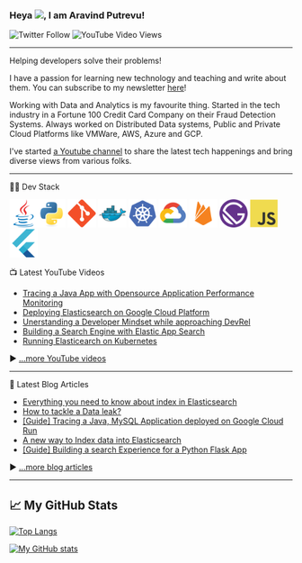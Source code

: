 ### Heya <img src="https://raw.githubusercontent.com/MartinHeinz/MartinHeinz/master/wave.gif" width="30px">, I am Aravind Putrevu!


![Twitter Follow](https://img.shields.io/twitter/follow/aravindputrevu?label=Follow%20me%20on%20Twitter&style=social) ![YouTube Video Views](https://img.shields.io/youtube/views/QhUYQBBLJno?label=Subscribe%20to%20my%20channel&style=social)

---

Helping developers solve their problems! 

I have a passion for learning new technology and teaching and write about them. You can subscribe to my newsletter [here](https://www.getrevue.co/profile/aravind)!

Working with Data and Analytics is my favourite thing. Started in the tech industry in a Fortune 100 Credit Card Company on their Fraud Detection Systems. Always worked on Distributed Data systems, Public and Private Cloud Platforms like VMWare, AWS, Azure and GCP. 

I've started [a Youtube channel](https://www.youtube.com/channel/UCcxBSw-7uEhwIWew4kXzwPQ) to share the latest tech happenings and bring diverse views from various folks. 

---

:technologist: Dev Stack

<img src="https://github.com/devicons/devicon/blob/master/icons/java/java-original.svg" alt="Java" width="50" height="50"/><img src="https://github.com/devicons/devicon/blob/master/icons/python/python-original.svg" alt="Java" width="50" height="50"/> <img src="https://github.com/devicons/devicon/blob/master/icons/git/git-original.svg" alt="Java" width="50" height="50"/> <img src="https://github.com/devicons/devicon/blob/master/icons/docker/docker-original.svg" alt="Docker" width="50" height="50"/> <img src="https://github.com/devicons/devicon/blob/master/icons/kubernetes/kubernetes-plain.svg" alt="Java" width="50" height="50"/>  <img src="https://github.com/devicons/devicon/blob/master/icons/googlecloud/googlecloud-original.svg" alt="Java" width="50" height="50"/> <img src="https://github.com/devicons/devicon/blob/master/icons/firebase/firebase-plain.svg" alt="Firebase" width="50" height="50"/> <img src="https://github.com/devicons/devicon/blob/master/icons/gatsby/gatsby-original.svg" alt="Java" width="50" height="50"/> <img src="https://github.com/devicons/devicon/blob/master/icons/javascript/javascript-original.svg" alt="Java" width="50" height="50"/> <img src="https://github.com/devicons/devicon/blob/master/icons/flutter/flutter-original.svg" alt="Flutter" width="50" height="50"/> 

📺 Latest YouTube Videos


- [Tracing a Java App with Opensource Application Performance Monitoring](https://www.youtube.com/watch?v=QhUYQBBLJno)
- [Deploying Elasticsearch on Google Cloud Platform](https://www.youtube.com/watch?v=-essvYE4la8&t=1s)
- [Unerstanding a Developer Mindset while approaching DevRel](https://www.youtube.com/watch?v=p9ZI7zrwV-8)
- [Building a Search Engine with Elastic App Search](https://www.youtube.com/watch?v=0ok3Cw_XYX0)
- [Running Elasticearch on Kubernetes](https://www.youtube.com/watch?v=Kyca0jo6b6s)



▶ [...more YouTube videos](https://www.youtube.com/channel/UCcxBSw-7uEhwIWew4kXzwPQ?sub_confirmation=1)

---

📘 Latest Blog Articles


- [Everything you need to know about index in Elasticsearch](https://aravind.dev/everything-index-elastic/)
- [How to tackle a Data leak?](https://aravind.dev/data-leaks-tips/)
- [[Guide] Tracing a Java, MySQL Application deployed on Google Cloud Run](https://aravind.dev/cloud-run-mysql-tracing/)
- [A new way to Index data into Elasticsearch](https://aravind.dev/elastic-data-stream/)
- [[Guide] Building a search Experience for a Python Flask App](https://aravind.dev/elastic-app-search-python/)


▶ [...more blog articles](https://aravind.dev)

---
## &#x1f4c8; My GitHub Stats

[![Top Langs](https://github-readme-stats.vercel.app/api/top-langs/?username=aravindputrevu&theme=radical)](https://github.com/anuraghazra/github-readme-stats)

[![My GitHub stats](https://github-readme-stats.vercel.app/api?username=aravindputrevu&include_all_commits=true&count_private=true&theme=radical)](https://github.com/anuraghazra/github-readme-stats)

